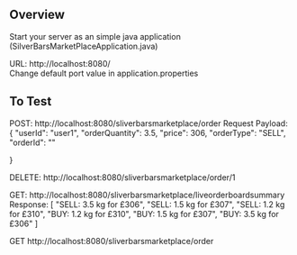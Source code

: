 
## Overview  

Start your server as an simple java application (SilverBarsMarketPlaceApplication.java) 

URL: http://localhost:8080/  
Change default port value in application.properties

## To Test

POST:
http://localhost:8080/sliverbarsmarketplace/order
Request Payload:
{
  "userId": "user1",
  "orderQuantity": 3.5,
  "price": 306,
  "orderType": "SELL",
  "orderId": ""

}

DELETE:
http://localhost:8080/sliverbarsmarketplace/order/1

GET:
http://localhost:8080/sliverbarsmarketplace/liveorderboardsummary
Response:
[
    "SELL: 3.5 kg for £306",
    "SELL: 1.5 kg for £307",
    "SELL: 1.2 kg for £310",
    "BUY: 1.2 kg for £310",
    "BUY: 1.5 kg for £307",
    "BUY: 3.5 kg for £306"
]
 
GET
http://localhost:8080/sliverbarsmarketplace/order
 